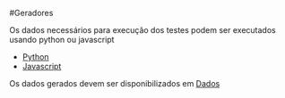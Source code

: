 #Geradores

Os dados necessários para execução dos testes podem ser executados usando python ou javascript

* [Python](./customizado/README.md)
* [Javascript](./faker/README.md)

Os dados gerados devem ser disponibilizados em [Dados](../resources/)